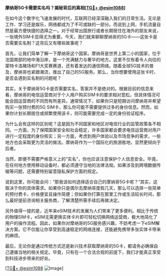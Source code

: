 **摩纳哥5G卡需要实名吗？揭秘背后的真相[[TG💪+ @esim1088](https://t.me/s/esim1088)]**

在如今这个数字化飞速发展的时代，互联网已经深深融入我们的日常生活。无论是工作、学习还是娱乐，网络都成为了不可或缺的一部分。而说到上网，手机流量自然是最方便快捷的选择之一。对于经常出国旅行或者长期居住在海外的朋友来说，一张境外SIM卡显得尤为重要。今天，我们就来聊聊摩纳哥的5G卡——这张卡是否需要实名制？这背后又有哪些故事呢？

首先，让我们简单了解一下摩纳哥这个国家。摩纳哥是世界上第二小的国家，位于法国南部的地中海沿岸，是一个充满魅力与奢华的地方。这里不仅有着令人向往的蒙特卡洛赌场和F1大奖赛赛道，还有着发达的通信网络。随着全球5G技术的普及，摩纳哥也紧跟潮流，推出了自己的5G服务。那么，当你想要使用这张卡时，是否会遇到实名制的问题呢？

其实，关于摩纳哥5G卡是否需要实名，答案并不是绝对的。根据目前的信息来看，摩纳哥的电信运营商对于个人用户购买SIM卡的要求相对宽松，但具体情况可能会因运营商的不同而有所差异。通常情况下，如果你只是短期访问摩纳哥并希望购买一张预付费的5G SIM卡，那么你可能不需要提供过多的身份信息。然而，如果你计划长期居住或频繁使用该卡，则可能需要完成一定的身份验证程序。

为什么会有这样的区别呢？这是因为不同国家和地区对电信行业的监管政策各不相同。一方面，为了保障国家安全和社会稳定，许多国家都会要求电信运营商对用户进行一定程度的身份核实；另一方面，考虑到用户体验以及市场竞争的需求，一些地方也会采取更为灵活的做法。摩纳哥作为一个国际化的旅游胜地，显然更倾向于后者。

当然，即便不需要严格意义上的“实名”，你也应该注意保护个人信息安全。毕竟，在任何地方使用移动设备时，都必须遵守当地的法律法规。如果涉及到跨境数据传输等问题，还需要特别留意隐私保护方面的规定。

说到这里，你可能会问：“那我该如何选择适合自己的摩纳哥5G卡呢？”其实，这取决于你的具体需求。如果你只是偶尔去摩纳哥度假几天，那么可以选择一张简单的预付费卡，价格便宜且操作简便；但如果你打算在那里工作或生活较长时间，那么最好提前咨询相关服务商，了解清楚所需手续后再做决定。

另外值得一提的是，近年来eSIM技术的发展为人们带来了更多便利。相比于传统的物理SIM卡，eSIM无需更换实体卡片即可轻松切换网络运营商，极大地简化了用户的操作流程。因此，如果你对摩纳哥的5G服务感兴趣，不妨考虑一下eSIM解决方案。它不仅能让你享受到高速稳定的网络连接，还能避免携带多张实体卡带来的麻烦。

最后，无论你是通过传统方式还是新兴技术获取摩纳哥的5G卡，都请务必确保自己遵循当地的相关规定。毕竟，只有在一个合法合规的前提下，我们才能真正享受到科技进步带来的好处。

[[TG💪+ @esim1088](https://t.me/s/esim1088) ![Image](https://i.postimg.cc/4NQfJmqS/Snipaste-2025-05-13-00-14-12.png)]